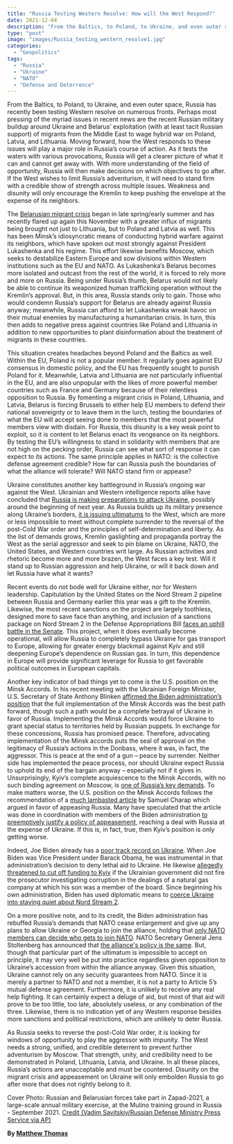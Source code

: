 ```yaml
---
title: "Russia Testing Western Resolve: How will the West Respond?"
date: 2021-12-04
description: "From the Baltics, to Poland, to Ukraine, and even outer space, Russia has recently been testing Western resolve on numerous fronts."
type: "post"
image: "images/Russia_testing_western_resolve1.jpg"
categories:
  - "Geopolitics"
tags:
  - "Russia"
  - "Ukraine"
  - "NATO"
  - "Defense and Deterrence"
---
```


From the Baltics, to Poland, to Ukraine, and even outer space, Russia has recently been testing Western resolve on numerous fronts. Perhaps most pressing of the myriad issues in recent news are the recent Russian military buildup around Ukraine and Belarus’ exploitation (with at least tacit Russian support) of migrants from the Middle East to wage hybrid war on Poland, Latvia, and Lithuania. Moving forward, how the West responds to these issues will play a major role in Russia’s course of action. As it tests the waters with various provocations, Russia will get a clearer picture of what it can and cannot get away with. With more understanding of the field of opportunity, Russia will then make decisions on which objectives to go after. If the West wishes to limit Russia’s adventurism, it will need to stand firm with a credible show of strength across multiple issues. Weakness and disunity will only encourage the Kremlin to keep pushing the envelope at the expense of its neighbors.

The [Belarusian migrant crisis](https://balticsecurity.eu/belarusian_migrant_crisis/) began in late spring/early summer and has recently flared up again this November with a greater influx of migrants being brought not just to Lithuania, but to Poland and Latvia as well. This has been Minsk’s idiosyncratic means of conducting hybrid warfare against its neighbors, which have spoken out most strongly against President Lukashenka and his regime. This effort likewise benefits Moscow, which seeks to destabilize Eastern Europe and sow divisions within Western institutions such as the EU and NATO. As Lukashenka’s Belarus becomes more isolated and outcast from the rest of the world, it is forced to rely more and more on Russia. Being under Russia’s thumb, Belarus would not likely be able to continue its weaponized human trafficking operation without the Kremlin’s approval. But, in this area, Russia stands only to gain. Those who would condemn Russia’s support for Belarus are already against Russia anyway; meanwhile, Russia can afford to let Lukashenka wreak havoc on their mutual enemies by manufacturing a humanitarian crisis. In turn, this then adds to negative press against countries like Poland and Lithuania in addition to new opportunities to plant disinformation about the treatment of migrants in these countries. 

This situation creates headaches beyond Poland and the Baltics as well. Within the EU, Poland is not a popular member. It regularly goes against EU consensus in domestic policy, and the EU has frequently sought to punish Poland for it. Meanwhile, Latvia and Lithuania are not particularly influential in the EU, and are also unpopular with the likes of more powerful member countries such as France and Germany because of their relentless opposition to Russia. By fomenting a migrant crisis in Poland, Lithuania, and Latvia, Belarus is forcing Brussels to either help EU members to defend their national sovereignty or to leave them in the lurch, testing the boundaries of what the EU will accept seeing done to members that the most powerful members view with disdain. For Russia, this disunity is a key weak point to exploit, so it is content to let Belarus enact its vengeance on its neighbors. By testing the EU’s willingness to stand in solidarity with members that are not high on the pecking order, Russia can see what sort of response it can expect to its actions. The same principle applies in NATO: is the collective defense agreement credible? How far can Russia push the boundaries of what the alliance will tolerate? Will NATO stand firm or appease? 

Ukraine constitutes another key battleground in Russia’s ongoing war against the West. Ukrainian and Western intelligence reports alike have concluded that [Russia is making preparations to attack Ukraine](https://www.bloomberg.com/news/articles/2021-11-21/u-s-intel-shows-russian-plans-for-potential-ukraine-invasion), possibly around the beginning of next year. As Russia builds up its military presence along Ukraine’s borders, [it is issuing ultimatums](https://cepa.org/ukraine-no-need-for-a-munich-sell-out/) to the West, which are more or less impossible to meet without complete surrender to the reversal of the post-Cold War order and the principles of self-determination and liberty. As the list of demands grows, Kremlin gaslighting and propaganda portray the West as the serial aggressor and seek to pin blame on Ukraine, NATO, the United States, and Western countries writ large. As Russian activities and rhetoric become more and more brazen, the West faces a key test. Will it stand up to Russian aggression and help Ukraine, or will it back down and let Russia have what it wants? 

Recent events do not bode well for Ukraine either, nor for Western leadership. Capitulation by the United States on the Nord Stream 2 pipeline between Russia and Germany earlier this year was a gift to the Kremlin. Likewise, the most recent sanctions on the project are largely toothless, designed more to save face than anything, and inclusion of a sanctions package on Nord Stream 2 in the Defense Appropriations Bill [faces an uphill battle in the Senate](https://www.opensecrets.org/news/2021/12/millions-lobbying-spending-fight-sanctions-russia-nord-stream/). This project, when it does eventually become operational, will allow Russia to completely bypass Ukraine for gas transport to Europe, allowing for greater energy blackmail against Kyiv and still deepening Europe’s dependence on Russian gas. In turn, this dependence in Europe will provide significant leverage for Russia to get favorable political outcomes in European capitals.

Another key indicator of bad things yet to come is the U.S. position on the Minsk Accords. In his recent meeting with the Ukrainian Foreign Minister, U.S. Secretary of State Anthony Blinken [affirmed the Biden administration’s position](https://www.state.gov/secretary-blinkens-meeting-with-ukrainian-foreign-minister-kuleba-3/) that the full implementation of the Minsk Accords was the best path forward, though such a path would be a complete betrayal of Ukraine in favor of Russia. Implementing the Minsk Accords would force Ukraine to grant special status to territories held by Russian puppets. In exchange for these concessions, Russia has promised peace. Therefore, advocating implementation of the Minsk accords puts the seal of approval on the legitimacy of Russia’s actions in the Donbass, where it was, in fact, the aggressor. This is peace at the end of a gun – peace by surrender. Neither side has implemented the peace process, nor should Ukraine expect Russia to uphold its end of the bargain anyway – especially not if it gives in. Unsurprisingly, Kyiv’s complete acquiescence to the Minsk Accords, with no such binding agreement on Moscow, is [one of Russia’s key demands](https://cepa.org/ukraine-no-need-for-a-munich-sell-out/). To make matters worse, the U.S. position on the Minsk Accords follows the recommendation of a [much lambasted article](https://www.politico.com/news/magazine/2021/11/19/ukraine-russia-putin-border-522989) by Samuel Charap which argued in favor of appeasing Russia. Many have speculated that the article was done in coordination with members of the Biden administration [to preemptively justify a policy of appeasement](https://cepa.org/ukraine-no-need-for-a-munich-sell-out/), reaching a deal with Russia at the expense of Ukraine. If this is, in fact, true, then Kyiv’s position is only getting worse. 

Indeed, Joe Biden already has a [poor track record on Ukraine](https://balticsecurity.eu/ukraine_in_the_balance/). When Joe Biden was Vice President under Barack Obama, he was instrumental in that administration’s decision to deny lethal aid to Ukraine. He likewise [allegedly threatened to cut off funding to Kyiv](https://www.bostonherald.com/2019/04/28/joe-bidens-failed-foreign-policy-record-warrants-closer-look/) if the Ukrainian government did not fire the prosecutor investigating corruption in the dealings of a natural gas company at which his son was a member of the board. Since beginning his own administration, Biden has used diplomatic means to [coerce Ukraine into staying quiet about Nord Stream 2](https://www.politico.com/news/2021/07/20/us-ukraine-russia-pipeline-500334). 

On a more positive note, and to its credit, the Biden administration has rebuffed Russia’s demands that NATO cease enlargement and give up any plans to allow Ukraine or Georgia to join the alliance, holding that [only NATO members can decide who gets to join NATO](https://www.washingtonpost.com/national-security/russia-ukraine-invasion/2021/12/03/98a3760e-546b-11ec-8769-2f4ecdf7a2ad_story.html). NATO Secretary General Jens Stoltenberg has announced that [the alliance's policy is the same](https://www.nato.int/cps/en/natohq/opinions_189152.htm?selectedLocale=en). But, though that particular part of the ultimatum is impossible to accept on principle, it may very well be put into practice regardless given opposition to Ukraine’s accession from within the alliance anyway. Given this situation, Ukraine cannot rely on any security guarantees from NATO. Since it is merely a partner to NATO and not a member, it is not a party to Article 5’s mutual defense agreement. Furthermore, it is unlikely to receive any real help fighting. It can certainly expect a deluge of aid, but most of that aid will prove to be too little, too late, absolutely useless, or any combination of the three. Likewise, there is no indication yet of any Western response besides more sanctions and political restrictions, which are unlikely to deter Russia. 

As Russia seeks to reverse the post-Cold War order, it is looking for windows of opportunity to play the aggressor with impunity. The West needs a strong, unified, and credible deterrent to prevent further adventurism by Moscow. That strength, unity, and credibility need to be demonstrated in Poland, Lithuania, Latvia, and Ukraine. In all these places, Russia’s actions are unacceptable and must be countered. Disunity on the migrant crisis and appeasement on Ukraine will only embolden Russia to go after more that does not rightly belong to it. 

Cover Photo: Russian and Belarusian forces take part in Zapad-2021, a large-scale annual military exercise, at the Mulino training ground in Russia - September 2021. [Credit (Vadim Savitskiy/Russian Defense Ministry Press Service via AP)](https://www.militarytimes.com/flashpoints/2021/12/08/russians-have-120000-troops-on-its-border-increased-intel-gathering-ukraine-ministry-says/)

**By [Matthew Thomas](../our_team)**
